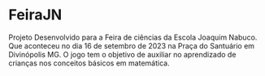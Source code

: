 # FeiraJN
Projeto Desenvolvido para a Feira de ciências da Escola Joaquim Nabuco. Que aconteceu no dia 16 de setembro de 2023 na Praça do Santuário em Divinópolis MG. O jogo tem o objetivo de auxiliar no aprendizado de crianças nos conceitos básicos em matemática. 
